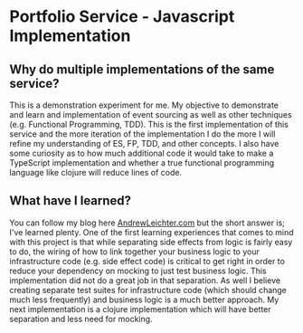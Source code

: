 # Portfolio Service - Javascript Implementation

## Why do multiple implementations of the same service?
This is a demonstration experiment for me.  My objective to demonstrate and learn and implementation of event sourcing as well as other techniques (e.g. Functional Programming, TDD).  This is the first implementation of this service and the more iteration of the implementation I do the more I will refine my understanding of ES, FP, TDD, and other concepts.  I also have some curiosity as to how much additional code it would take to make a TypeScript implementation and whether a true functional programming language like clojure will reduce lines of code.  

## What have I learned?
You can follow my blog here [AndrewLeichter.com](https://www.andrewleichter.com) but the short answer is; I've learned plenty.  One of the first learning experiences that comes to mind with this project is that while separating side effects from logic is fairly easy to do, the wiring of how to link together your business logic to your infrastructure code (e.g. side effect code) is critical to get right in order to reduce your dependency on mocking to just test business logic.  This implementation did not do a great job in that separation.  As well I believe creating separate test suites for infrastructure code (which should change much less frequently) and business logic is a much better approach.  My next implementation is a clojure implementation which will have better separation and less need for mocking.  